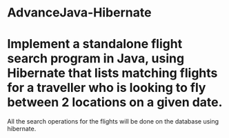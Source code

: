 # AdvanceJava-Hibernate
# Implement a standalone flight search program in Java, using Hibernate that lists matching flights for a traveller who is looking to fly between 2 locations on a given date. 
All the search operations for the flights will be done on the database using hibernate.
